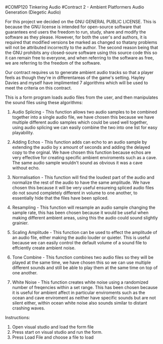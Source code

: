 #COMP120 Tinkering Audio
#Contract 2 - Ambient Platformers Audio Generation (Diegetic Audio)

For this project we decided on the GNU GENERAL PUBLIC LICENSE. This is because the GNU license is intended for
open-source software that guarantees end users the freedom to run, study, share and modify the software as they
please. However, for both the user's and authors, it is required that modified versions be marked as changed so 
thatany problems will not be attributed incorrectly to the author. The second reason being that the GNU prohibits 
any closed-soure software using this source code this so it can remain free to everyone, and when referring to 
the software as free, we are referring to the freedom of the software.

Our contract requires us to generate ambient audio tracks so that a player feels as though they're in 
differentareas of the game's setting. Hayley Davies and myself have implimented 7 algorithms which 
will be used to meet the criteria on this contract.

This is a form program loads audio files from the user, and then manipulates the sound files using these algorithms:

1. Audio Splicing     - This function allows two audio samples to be combined together into a single 
			audio file, we have chosen this because we have multiple different audio 
			samples which could be used well together, using audio splicing we can easily 
			combine the two into one list for easy playability.

2. Adding Echos       - This function adds can echo to an audio sample by extending the audio by x
			amount of seconds and adding the delayed copy to the orginal. We have chosen
			this function because echos are very effective for creating specific 
			ambient enviroments such as a cave. The same audio sample wouldn't sound as 
			obvious it was a cave without echo.

3. Normalisation      - This function will find the loudest part of the audio and normalize the rest
			of the audio to have the same amplitude. We have chosen this because it will 
			be very useful ensureing spliced audio files do not sound completely different
			in volume to one another, to essentially hide that the files have been spliced.

4. Resampling         - This function will resample an audio sample changing the sample rate, this has
			been chosen because it would be useful when making different ambient areas, 
			using this the audio could sound slightly grainier.

5. Scaling Amplitude  - This function can be used to effect the amplitude of an audio file, either
			making the audio louder or quieter. This is useful because we can easily control
			the default volume of a sound file to effciently create ambient noise.

6. Tone Combine       - This function combines two audio files so they will be played at the same time,
			we have chosen this so we can use multiple different sounds and still be able to
			play them at the same time on top of one another.

7. White Noise        - This function creates white noise using a randomized number of freqencies within
			a set range. This has been chosen because it is useful for ambient affect in 
			particular enviroments such as the ocean and cave enviroment as neither have 
			specific sounds but are not silent either, within ocean white noise also sounds
			similar to distant crashing waves.

Instructions:
1. Open visual studio and load the form file
2. Press start on visual studio and run the form.
3. Press Load File and choose a file to load



